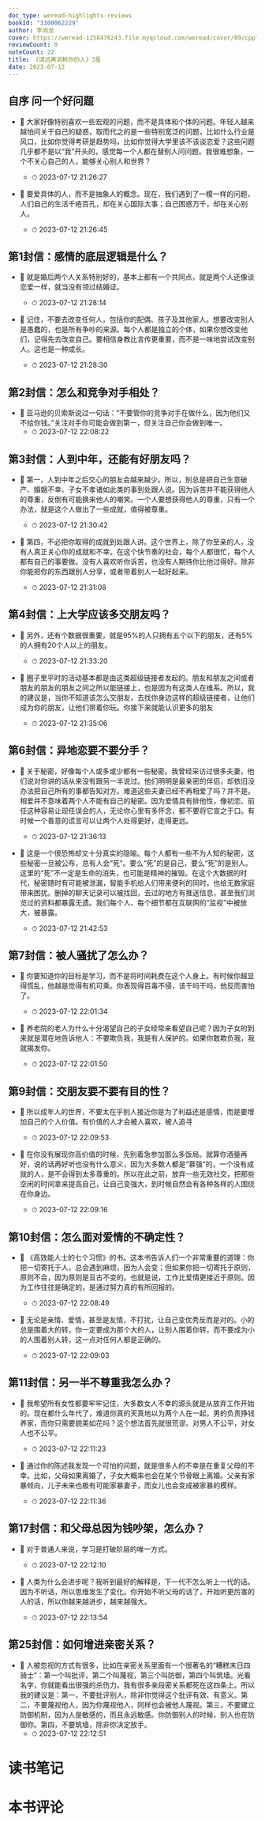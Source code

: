 ```yaml
---
doc_type: weread-highlights-reviews
bookId: "3300062229"
author: 李尚龙
cover: https://weread-1258476243.file.myqcloud.com/weread/cover/89/cpplatform_hvyqkpsbr2gadjp3dyxtb6/t7_cpplatform_hvyqkpsbr2gadjp3dyxtb61687231687.jpg
reviewCount: 0
noteCount: 22
title: 《请远离消耗你的人》3星
date: 2023-07-12
---
```



## 自序 问一个好问题


- 📌 大家好像特别喜欢一些宏观的问题，而不是具体和个体的问题。年轻人越来越怕问关于自己的疑惑，取而代之的是一些特别宽泛的问题，比如什么行业是风口，比如你觉得考研是趋势吗，比如你觉得大学里该不该谈恋爱？这些问题几乎都不是以“我”开头的，感觉每一个人都在替别人问问题。我很难想象，一个不关心自己的人，能够关心别人和世界？ 
    - ⏱ 2023-07-12 21:26:27 

- 📌 要爱具体的人，而不是抽象人的概念。现在，我们遇到了一模一样的问题，人们自己的生活千疮百孔，却在关心国际大事；自己困惑万千，却在关心别人。 
    - ⏱ 2023-07-12 21:26:45 
## 第1封信：感情的底层逻辑是什么？


- 📌 就是婚后两个人关系特别好的，基本上都有一个共同点，就是两个人还像谈恋爱一样，就当没有领过结婚证。 
    - ⏱ 2023-07-12 21:28:14 

- 📌 记住，不要去改变任何人，包括你的配偶、孩子及其他家人。想要改变别人是愚蠢的，也是所有争吵的来源。每个人都是独立的个体，如果你想改变他们，记得先去改变自己。要相信身教比言传更重要，而不是一味地尝试改变别人。这也是一种成长。 
    - ⏱ 2023-07-12 21:28:30 
## 第2封信：怎么和竞争对手相处？


- 📌 亚马逊的贝索斯说过一句话：“不要管你的竞争对手在做什么，因为他们又不给你钱。”关注对手你可能会做到第一，但关注自己你会做到唯一。 
    - ⏱ 2023-07-12 22:08:22 
## 第3封信：人到中年，还能有好朋友吗？


- 📌 第一，人到中年之后交心的朋友会越来越少。所以，别总是把自己生意破产、婚姻不幸、子女不孝诸如此类的事到处跟人说。因为诉苦并不能获得他人的尊重，反倒有可能换来他人的嘲笑。一个人要想获得他人的尊重，只有一个办法，就是这个人做出了一些成就，值得被尊重。 
    - ⏱ 2023-07-12 21:30:42 

- 📌 第四，不必把你取得的成就到处跟人讲。这个世界上，除了你至亲的人，没有人真正关心你的成就和不幸。在这个快节奏的社会，每个人都很忙，每个人都有自己的事要做。没有人喜欢听你诉苦，也没有人期待你比他过得好。除非你能把你的东西跟别人分享，或者带着别人一起好起来。 
    - ⏱ 2023-07-12 21:31:08 
## 第4封信：上大学应该多交朋友吗？


- 📌 另外，还有个数据很重要，就是95%的人只拥有五个以下的朋友，还有5%的人拥有20个人以上的朋友。 
    - ⏱ 2023-07-12 21:33:20 

- 📌 圈子里平时的活动基本都是由这类超级链接者发起的。朋友和朋友之间或者朋友的朋友的朋友之间之所以能链接上，也是因为有这类人在维系。所以，我的建议是，当你不知道该怎么交朋友，去找你身边这样的超级链接者，让他们成为你的朋友，让他们带着你玩。你接下来就能认识更多的朋友 
    - ⏱ 2023-07-12 21:35:06 
## 第6封信：异地恋要不要分手？


- 📌 关于秘密，好像每个人或多或少都有一些秘密。我曾经采访过很多夫妻，他们说对你讲的话从来没有跟另一半说过。他们明明是最亲密的伴侣，却依旧没办法把自己所有的事都告知对方。难道这些夫妻已经不再相爱了吗？并不是。相爱并不意味着两个人不能有自己的秘密。因为爱情具有排他性，像初恋、前任这种容易让现任误会的人，无论你心里有多怀念，都不要将它宣之于口。有时候一个善意的谎言可以让两个人处得更好，走得更远。 
    - ⏱ 2023-07-12 21:36:13 

- 📌 这是一个很恐怖却又十分真实的隐喻。每个人都有一些不为人知的秘密，这些秘密一旦被公布，总有人会“死”。要么“死”的是自己，要么“死”的是别人。这里的“死”不一定是生命的消失，也可能是精神的摧毁。在这个大数据的时代，秘密随时有可能被泄漏，智能手机给人们带来便利的同时，也给无数家庭带来困扰。删掉的聊天记录可以被找回，去过的地方有推送信息，甚至我们浏览过的资料都暴露无遗。我们每个人、每个细节都在互联网的“监视”中被放大，被暴露。 
    - ⏱ 2023-07-12 21:42:53 
## 第7封信：被人骚扰了怎么办？


- 📌 你要知道你的目标是学习，而不是将时间耗费在这个人身上。有时候你越显得慌乱，他越是觉得有机可乘。你表现得百毒不侵，该干吗干吗，他反而害怕了。 
    - ⏱ 2023-07-12 22:01:34 

- 📌 养老院的老人为什么十分渴望自己的子女经常来看望自己呢？因为子女的到来就是潜在地告诉他人：不要欺负我，我是有人保护的。如果你敢欺负我，我就揭发你。 
    - ⏱ 2023-07-12 22:01:50 
## 第9封信：交朋友要不要有目的性？


- 📌 所以成年人的世界，不要太在乎别人接近你是为了利益还是感情，而是要增加自己的个人价值。有价值的人才会被人喜欢，被人追寻 
    - ⏱ 2023-07-12 22:09:53 

- 📌 在你没有展现你高价值的时候，先别着急参加那么多饭局。就算你酒量再好，说的话再好听也没有什么意义，因为大多数人都是“慕强”的，一个没有成就的人，是不会得到太多尊重的。所以在此之前，放弃一些无效社交，把那些空闲的时间拿来提高自己，让自己变强大，到时候自然会有各种各样的人围绕在你身边。 
    - ⏱ 2023-07-12 22:09:16 
## 第10封信：怎么面对爱情的不确定性？


- 📌 《高效能人士的七个习惯》的书。这本书告诉人们一个非常重要的道理：你把一切寄托于人，总会遇到麻烦，因为人会变；但如果你把一切寄托于原则，原则不会，因为原则是亘古不变的。也就是说，工作比爱情更接近于原则。因为工作往往是确定的，是通过努力真的有所回报的。 
    - ⏱ 2023-07-12 22:08:49 

- 📌 无论是亲情、爱情，甚至是友情，不打扰，让自己变优秀反而是对的。小的总是围着大的转，你一定要成为那个大的人，让别人围着你转，而不要成为小的人围着别人转，这一点对任何人都是正确的。 
    - ⏱ 2023-07-12 22:09:03 
## 第11封信：另一半不尊重我怎么办？


- 📌 我希望所有女性都要牢牢记住，大多数女人不幸的源头就是从放弃工作开始的。现在都什么年代了，难道你真的天真地以为两个人在一起，男的负责挣钱养家，而你只需要貌美如花吗？这个想法首先就很荒谬。对男人不公平，对女人也不公平。 
    - ⏱ 2023-07-12 22:11:23 

- 📌 通过你的陈述我发现一个可怕的问题，就是很多人的不幸是在重复父母的不幸。比如，父母如果离婚了，子女大概率也会在某个节骨眼上离婚。父亲有家暴倾向，儿子未来也极有可能家暴妻子，而女儿也会变成被家暴的模样。 
    - ⏱ 2023-07-12 22:11:36 
## 第17封信：和父母总因为钱吵架，怎么办？


- 📌 对于普通人来说，学习是打破阶层的唯一方式。 
    - ⏱ 2023-07-12 22:12:10 

- 📌 人类为什么会进步呢？我听到最好的解释是，下一代不怎么听上一代的话。因为不听话，所以思维发生了变化。你开始不听父母的话了，开始听更厉害的人的话，所以你越来越进步，越来越强大。 
    - ⏱ 2023-07-12 22:13:54 
## 第25封信：如何增进亲密关系？


- 📌 人被忽视的方式有很多，比如在亲密关系里面有一个很著名的“糟糕末日四骑士”：第一个叫批评，第二个叫蔑视，第三个叫防御，第四个叫筑墙。光看名字，你就能看出很强的杀伤力。我有很多亲段密关系都死在这四条上。所以我的建议是：第一，不要批评别人，除非你觉得这个批评有效、有意义。第二，不要蔑视他人，因为你蔑视他人，同样也会被他人蔑视。第三，不要建立防御机制，因为人是敏感的，而且永远敏感。你防御别人的时候，别人也在防御你。第四，不要筑墙，除非你决定放手。 
    - ⏱ 2023-07-12 22:12:51 

# 读书笔记


# 本书评论
